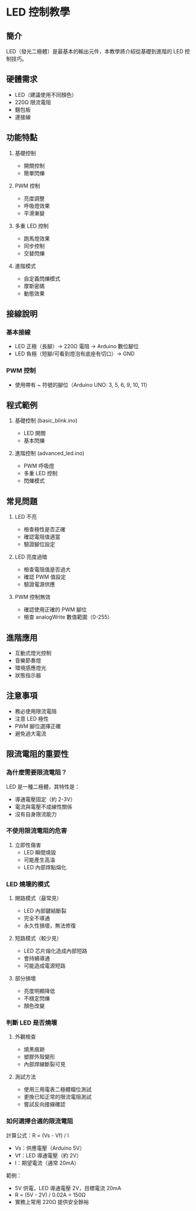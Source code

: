 # LED 控制教學

## 簡介
LED（發光二極體）是最基本的輸出元件，本教學將介紹從基礎到進階的 LED 控制技巧。

## 硬體需求
- LED（建議使用不同顏色）
- 220Ω 限流電阻
- 麵包板
- 連接線

## 功能特點
1. 基礎控制
   - 開關控制
   - 簡單閃爍

2. PWM 控制
   - 亮度調整
   - 呼吸燈效果
   - 平滑漸變

3. 多重 LED 控制
   - 跑馬燈效果
   - 同步控制
   - 交替閃爍

4. 進階模式
   - 自定義閃爍模式
   - 摩斯密碼
   - 動態效果

## 接線說明
### 基本接線
- LED 正極（長腳）-> 220Ω 電阻 -> Arduino 數位腳位
- LED 負極（短腳/可看到燈泡有底座有切口）-> GND

### PWM 控制
- 使用帶有 ~ 符號的腳位（Arduino UNO: 3, 5, 6, 9, 10, 11）

## 程式範例
1. 基礎控制 (basic_blink.ino)
   - LED 開關
   - 基本閃爍

2. 進階控制 (advanced_led.ino)
   - PWM 呼吸燈
   - 多重 LED 控制
   - 閃爍模式

## 常見問題
1. LED 不亮
   - 檢查極性是否正確
   - 確認電阻值適當
   - 驗證腳位設定

2. LED 亮度過暗
   - 檢查電阻值是否過大
   - 確認 PWM 值設定
   - 驗證電源供應

3. PWM 控制無效
   - 確認使用正確的 PWM 腳位
   - 檢查 analogWrite 數值範圍（0-255）

## 進階應用
- 互動式燈光控制
- 音樂節奏燈
- 環境感應燈光
- 狀態指示器

## 注意事項
- 務必使用限流電阻
- 注意 LED 極性
- PWM 腳位選擇正確
- 避免過大電流

## 限流電阻的重要性
### 為什麼需要限流電阻？
LED 是一種二極體，其特性是：
- 導通電壓固定（約 2-3V）
- 電流與電壓不成線性關係
- 沒有自身限流能力

### 不使用限流電阻的危害
1. 立即性傷害
   - LED 瞬間燒毀
   - 可能產生高溫
   - LED 內部焊點熔化

### LED 燒壞的模式
1. 開路模式（最常見）
   - LED 內部鍵結斷裂
   - 完全不導通
   - 永久性損壞，無法修復

2. 短路模式（較少見）
   - LED 芯片熔化造成內部短路
   - 會持續導通
   - 可能造成電源短路

3. 部分損壞
   - 亮度明顯降低
   - 不穩定閃爍
   - 顏色改變

### 判斷 LED 是否燒壞
1. 外觀檢查
   - 燒黑痕跡
   - 塑膠外殼變形
   - 內部焊線斷裂可見

2. 測試方法
   - 使用三用電表二極體檔位測試
   - 更換已知正常的限流電阻測試
   - 嘗試反向接線確認

### 如何選擇合適的限流電阻
計算公式：R = (Vs - Vf) / I
- Vs：供應電壓（Arduino 5V）
- Vf：LED 導通電壓（約 2V）
- I：期望電流（通常 20mA）

範例：
- 5V 供電，LED 導通電壓 2V，目標電流 20mA
- R = (5V - 2V) / 0.02A = 150Ω
- 實務上常用 220Ω 提供安全餘裕